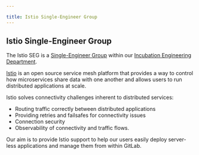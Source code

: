 ```yaml
---

title: Istio Single-Engineer Group
---
```








##  Istio Single-Engineer Group

The Istio SEG is a [Single-Engineer Group](/handbook/company/structure/#single-engineer-groups) within our [Incubation Engineering Department](/handbook/engineering/development/incubation/).  

[Istio](https://istio.io/) is an open source service mesh platform that provides a way to control how microservices share data with one another and allows users to run distributed applications at scale. 

Istio solves connectivity challenges inherent to distributed services:

* Routing traffic correctly between distributed applications
* Providing retries and failsafes for connectivity issues
* Connection security
* Observability of connectivity and traffic flows.

Our aim is to provide Istio support to help our users easily deploy server-less applications and manage them from within GitLab.